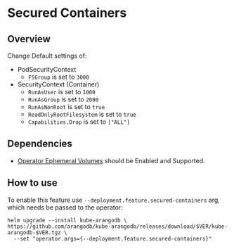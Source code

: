 # Secured Containers

## Overview

Change Default settings of:

* PodSecurityContext
  * `FSGroup` is set to `3000`
* SecurityContext (Container)
  * `RunAsUser` is set to `1000`
  * `RunAsGroup` is set to `2000`
  * `RunAsNonRoot` is set to `true`
  * `ReadOnlyRootFilesystem` is set to `true`
  * `Capabilities.Drop` is set to `["ALL"]`

## Dependencies

- [Operator Ephemeral Volumes](ephemeral_volumes.md) should be Enabled and Supported. 

## How to use

To enable this feature use `--deployment.feature.secured-containers` arg, which needs be passed to the operator:

```shell
helm upgrade --install kube-arangodb \
https://github.com/arangodb/kube-arangodb/releases/download/$VER/kube-arangodb-$VER.tgz \
  --set "operator.args={--deployment.feature.secured-containers}"
```